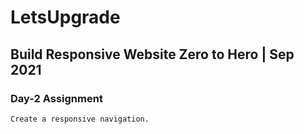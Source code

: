 # LetsUpgrade

## Build Responsive Website Zero to Hero | Sep 2021

### Day-2 Assignment
```
Create a responsive navigation. 
```
